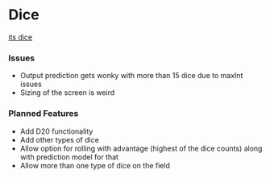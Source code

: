 # Dice
[its dice](https://gestalt404.github.io/Dice/base.html)


### Issues
- Output prediction gets wonky with more than 15 dice due to maxInt issues
- Sizing of the screen is weird

### Planned Features
- Add D20 functionality
- Add other types of dice
- Allow option for rolling with advantage (highest of the dice counts) along with prediction model for that
- Allow more than one type of dice on the field
